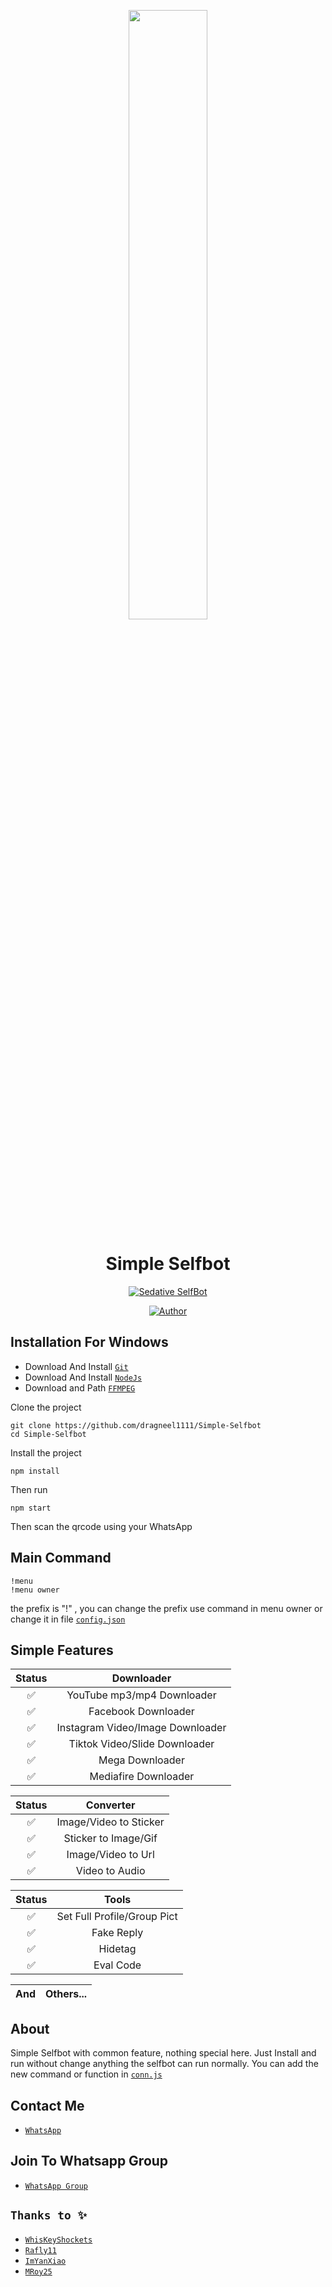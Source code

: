<p align="center">
<img src="https://i.ibb.co/0qWf6qd/IMG-20230620-WA0030.png" width="50%" style="margin-left: auto;margin-right: auto;display: block;">
</p>
<h1 align="center">Simple Selfbot</h1>
<p align="center">
 <a href="#"><img title="Sedative SelfBot" src="https://img.shields.io/badge/Sedative Community-green?colorA=%23ff0000&colorB=%23017e40&style=for-the-badge"></a>
</p>
<p align="center">
<a href="https://github.com/dragneel1111"><img title="Author" src="https://img.shields.io/badge/AUTHOR-Rafly11-blue.svg?style=for-the-badge&logo=github"></a>
</p>
<p align="center">

## Installation For Windows
* Download And Install [`Git`](https://git-scm.com/downloads)
* Download And Install [`NodeJs`](https://nodejs.org/en/download)
* Download and Path [`FFMPEG`](https://github.com/BtbN/FFmpeg-Builds/releases/download/latest/ffmpeg-master-latest-win64-gpl.zip)

Clone the project
```
git clone https://github.com/dragneel1111/Simple-Selfbot
cd Simple-Selfbot
```
Install the project
```
npm install
```
Then run
```
npm start
```
Then scan the qrcode using your WhatsApp

## Main Command
```
!menu
!menu owner
```
the prefix is "!" ,
you can change the prefix use command in menu owner or change it in file [`config.json`](https://github.com/dragneel1111/Simple-Selfbot/blob/main/config.json)

## Simple Features

| Status |                     Downloader                |
| :------------: | :---------------------------------------------: |
|       ✅        |   YouTube mp3/mp4 Downloader  |
|       ✅        |   Facebook Downloader  |
|       ✅        |   Instagram Video/Image Downloader  |
|       ✅        |   Tiktok Video/Slide Downloader  |
|       ✅        |   Mega Downloader |
|       ✅        |   Mediafire Downloader |

| Status |                Converter           |
| :-----------: | :--------------------------------: |
|       ✅       | Image/Video to Sticker |
|       ✅       | Sticker to Image/Gif |
|       ✅       | Image/Video to Url |
|       ✅       | Video to Audio |

| Status |                     Tools                |
| :------------: | :---------------------------------------------: |
|       ✅        |  Set Full Profile/Group Pict  |
|       ✅        |  Fake Reply |
|       ✅        |  Hidetag  |
|       ✅        |  Eval Code  |

| And |  Others...  |
| :------------: | :---------------------------------------------: |

## About
Simple Selfbot with common feature, nothing special here.
Just Install and run without change anything the selfbot can run normally.
You can add the new command or function in [`conn.js`](https://github.com/dragneel1111/Simple-Selfbot/blob/main/conn.js)

## Contact Me
* [`WhatsApp`](https://wa.me/447466989823?text=Hai%20orang%20ganteng:v)
 
## Join To Whatsapp Group
* [`WhatsApp Group`](https://chat.whatsapp.com/IzIA5CzvEygKJXhTtmkElk)
  
## ```Thanks to ✨```
* [`WhisKeyShockets`](https://github.com/WhiskeySockets/Baileys)
* [`Rafly11⁩`](https://github.com/dragneel1111)
* [`ImYanXiao`](https://github.com/ImYanXiao)
* [`MRoy25`](https://github.com/mroy-25)

